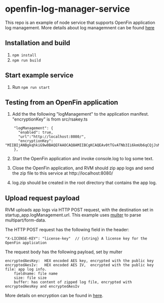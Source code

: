 # openfin-log-manager-service

This repo is an example of node service that supports OpenFin application log management.  More details about log managemnent can be found [here](https://developers.openfin.co/docs/log-management)

## Installation and build

1.  `npm install`
2.  `npm run build`

## Start example service

1.  Run `npm run start`

## Testing from an OpenFin application

1. Add the the following "logManagement" to the application manifest.  "encryptionKey" is from src/rsakey.ts

~~~
    "logManagement": {
      "enabled": true,
      "url":"http://localhost:8080/",
      "encryptionKey": "MIIBIjANBgkqhkiG9w0BAQEFAAOCAQ8AMIIBCgKCAQEAv0tTGvATNb3Ii6kmUb6qCQjJsMJfF2fo8mYZzuBPFUtdDIi4qxwbLJV+DlE3msOtFM9RMtUF4ptQTCR/mfnkwlI40OcX3fhiEzwZRHqDpdlxyqf8s5jluRLBZMpqL2qYIRYnU3pA0wd/MjVZ4Ii6BnS/LDTFa8pgT9FHkrtnGQdqHfc4WShIrwH38ARhJp5c+D/dCv+1LgCKPRO1/kibq2GAeJ1jxtVcwwX+lJl/nu/7a/xNIZVSYShGNXWAIIJXnfvfQ72OX88I8p27VsybKetBCNvD0X0y6Ah5wl3QVfs662a4TNzUuLQZalgcz0InQmyBzh/Hx7TCf73EgOeRGwIDAQAB"
    },
~~~

2. Start the OpenFin application and invoke console.log to log some text.

3. Close the OpenFin application, and RVM should zip app logs and send the zip file to this service at http://localhost:8080/

4. log.zip should be created in the root directory that contains the app log.

## Upload request payload

RVM uploads app logs via HTTP POST request, with the destination set in startup_app.logManagement.url.  This example uses [multer](https://www.npmjs.com/package/multer) to parse multipart/form-data.

The HTTP POST request has the following field in the header:
~~~~
"X-LICENSE-KEY": "license-key"  // {string} A license key for the OpenFin application
~~~~

The request body has the following payload, set by multer
~~~
encryptedAesKey:  HEX encoded AES key, encrypted with the public key
encryptedAesIv:   HEX encoded AES IV,  encrypted with the public key
file: app log info.
    fieldname: file name
    size: file size
    buffer: has content of zipped log file, encrypted with encryptedAesKey and encryptedAesIv
~~~

More details on encryption can be found in [here](https://developers.openfin.co/docs/log-management#section-encryption).

